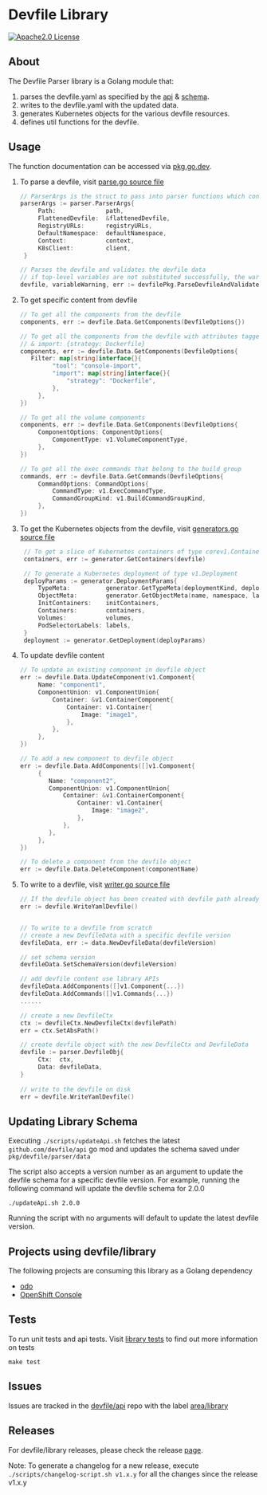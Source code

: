 # Devfile Library

<div id="header">

[![Apache2.0 License](https://img.shields.io/badge/license-Apache2.0-brightgreen.svg)](LICENSE)
</div>

## About

The Devfile Parser library is a Golang module that:
1. parses the devfile.yaml as specified by the [api](https://devfile.github.io/devfile/api-reference.html) & [schema](https://github.com/devfile/api/tree/main/schemas/latest).
2. writes to the devfile.yaml with the updated data.
3. generates Kubernetes objects for the various devfile resources.
4. defines util functions for the devfile.

## Usage

The function documentation can be accessed via [pkg.go.dev](https://pkg.go.dev/github.com/devfile/library). 
1. To parse a devfile, visit [parse.go source file](pkg/devfile/parse.go)
   ```go
   // ParserArgs is the struct to pass into parser functions which contains required info for parsing devfile.
   parserArgs := parser.ParserArgs{
		Path:              path,
		FlattenedDevfile:  &flattenedDevfile,
		RegistryURLs:      registryURLs,
		DefaultNamespace:  defaultNamespace,
		Context:           context,
		K8sClient:         client,
	}

   // Parses the devfile and validates the devfile data
   // if top-level variables are not substituted successfully, the warnings can be logged by parsing variableWarning
   devfile, variableWarning, err := devfilePkg.ParseDevfileAndValidate(parserArgs)
   ```
   
2. To get specific content from devfile
   ```go
   // To get all the components from the devfile
   components, err := devfile.Data.GetComponents(DevfileOptions{})

   // To get all the components from the devfile with attributes tagged - tool: console-import
   // & import: {strategy: Dockerfile}
   components, err := devfile.Data.GetComponents(DevfileOptions{
      Filter: map[string]interface{}{
			"tool": "console-import",
			"import": map[string]interface{}{
				"strategy": "Dockerfile",
			},
		},
   })

   // To get all the volume components
   components, err := devfile.Data.GetComponents(DevfileOptions{
		ComponentOptions: ComponentOptions{
			ComponentType: v1.VolumeComponentType,
		},
   })

   // To get all the exec commands that belong to the build group
   commands, err := devfile.Data.GetCommands(DevfileOptions{
		CommandOptions: CommandOptions{
			CommandType: v1.ExecCommandType,
			CommandGroupKind: v1.BuildCommandGroupKind,
		},
   })
   ```
   
3. To get the Kubernetes objects from the devfile, visit [generators.go source file](pkg/devfile/generator/generators.go)
   ```go
    // To get a slice of Kubernetes containers of type corev1.Container from the devfile component containers
    containers, err := generator.GetContainers(devfile)

    // To generate a Kubernetes deployment of type v1.Deployment
    deployParams := generator.DeploymentParams{
		TypeMeta:          generator.GetTypeMeta(deploymentKind, deploymentAPIVersion),
		ObjectMeta:        generator.GetObjectMeta(name, namespace, labels, annotations),
		InitContainers:    initContainers,
		Containers:        containers,
		Volumes:           volumes,
		PodSelectorLabels: labels,
	}
	deployment := generator.GetDeployment(deployParams)
   ```
   
4. To update devfile content
   ```go
   // To update an existing component in devfile object
   err := devfile.Data.UpdateComponent(v1.Component{
   	    Name: "component1",
   	    ComponentUnion: v1.ComponentUnion{
   	    	Container: &v1.ContainerComponent{
   	    		Container: v1.Container{
   	    			Image: "image1",
                },
            },
        },
   })

   // To add a new component to devfile object
   err := devfile.Data.AddComponents([]v1.Component{
        {
           Name: "component2",
           ComponentUnion: v1.ComponentUnion{
               Container: &v1.ContainerComponent{
                   Container: v1.Container{
                       Image: "image2",
                   },
               },
           },
        },
   })

   // To delete a component from the devfile object
   err := devfile.Data.DeleteComponent(componentName)
   ```

5. To write to a devfile, visit [writer.go source file](pkg/devfile/parser/writer.go)
   ```go
   // If the devfile object has been created with devfile path already set, can simply call WriteYamlDevfile to writes the devfile
   err := devfile.WriteYamlDevfile()
   
   
   // To write to a devfile from scratch
   // create a new DevfileData with a specific devfile version
   devfileData, err := data.NewDevfileData(devfileVersion)

   // set schema version
   devfileData.SetSchemaVersion(devfileVersion)
   
   // add devfile content use library APIs
   devfileData.AddComponents([]v1.Component{...})
   devfileData.AddCommands([]v1.Commands{...})
   ......
   
   // create a new DevfileCtx
   ctx := devfileCtx.NewDevfileCtx(devfilePath)
   err = ctx.SetAbsPath()

   // create devfile object with the new DevfileCtx and DevfileData
   devfile := parser.DevfileObj{
		Ctx:  ctx,
		Data: devfileData,
   }
    
   // write to the devfile on disk
   err = devfile.WriteYamlDevfile()
   ```

## Updating Library Schema

Executing `./scripts/updateApi.sh` fetches the latest `github.com/devfile/api` go mod and updates the schema saved under `pkg/devfile/parser/data`

The script also accepts a version number as an argument to update the devfile schema for a specific devfile version.
For example, running the following command will update the devfile schema for 2.0.0
```
./updateApi.sh 2.0.0
```
Running the script with no arguments will default to update the latest devfile version.

## Projects using devfile/library

The following projects are consuming this library as a Golang dependency

* [odo](https://github.com/openshift/odo)
* [OpenShift Console](https://github.com/openshift/console)

## Tests

To run unit tests and api tests. Visit [library tests](tests/README.md) to find out more information on tests
```
make test
```

## Issues

Issues are tracked in the [devfile/api](https://github.com/devfile/api) repo with the label [area/library](https://github.com/devfile/api/issues?q=is%3Aopen+is%3Aissue+label%3Aarea%2Flibrary) 

## Releases

For devfile/library releases, please check the release [page](https://github.com/devfile/library/releases).

Note: To generate a changelog for a new release, execute `./scripts/changelog-script.sh v1.x.y` for all the changes since the release v1.x.y
